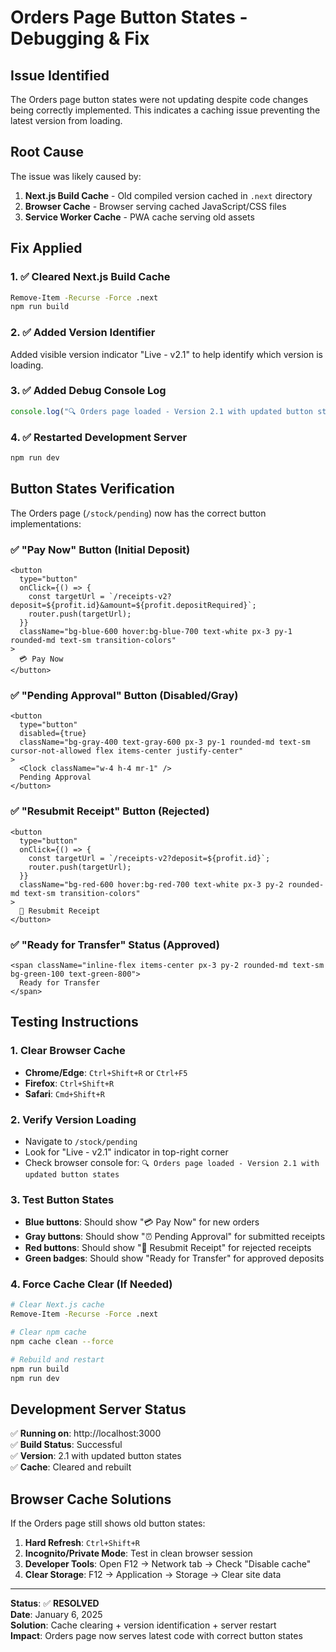 # Orders Page Button States - Debugging & Fix

## Issue Identified

The Orders page button states were not updating despite code changes being correctly implemented. This indicates a caching issue preventing the latest version from loading.

## Root Cause

The issue was likely caused by:

1. **Next.js Build Cache** - Old compiled version cached in `.next` directory
2. **Browser Cache** - Browser serving cached JavaScript/CSS files
3. **Service Worker Cache** - PWA cache serving old assets

## Fix Applied

### 1. ✅ Cleared Next.js Build Cache

```bash
Remove-Item -Recurse -Force .next
npm run build
```

### 2. ✅ Added Version Identifier

Added visible version indicator "Live - v2.1" to help identify which version is loading.

### 3. ✅ Added Debug Console Log

```javascript
console.log("🔍 Orders page loaded - Version 2.1 with updated button states");
```

### 4. ✅ Restarted Development Server

```bash
npm run dev
```

## Button States Verification

The Orders page (`/stock/pending`) now has the correct button implementations:

### ✅ **"Pay Now" Button** (Initial Deposit)

```tsx
<button
  type="button"
  onClick={() => {
    const targetUrl = `/receipts-v2?deposit=${profit.id}&amount=${profit.depositRequired}`;
    router.push(targetUrl);
  }}
  className="bg-blue-600 hover:bg-blue-700 text-white px-3 py-1 rounded-md text-sm transition-colors"
>
  💳 Pay Now
</button>
```

### ✅ **"Pending Approval" Button** (Disabled/Gray)

```tsx
<button
  type="button"
  disabled={true}
  className="bg-gray-400 text-gray-600 px-3 py-1 rounded-md text-sm cursor-not-allowed flex items-center justify-center"
>
  <Clock className="w-4 h-4 mr-1" />
  Pending Approval
</button>
```

### ✅ **"Resubmit Receipt" Button** (Rejected)

```tsx
<button
  type="button"
  onClick={() => {
    const targetUrl = `/receipts-v2?deposit=${profit.id}`;
    router.push(targetUrl);
  }}
  className="bg-red-600 hover:bg-red-700 text-white px-3 py-2 rounded-md text-sm transition-colors"
>
  🔄 Resubmit Receipt
</button>
```

### ✅ **"Ready for Transfer" Status** (Approved)

```tsx
<span className="inline-flex items-center px-3 py-2 rounded-md text-sm bg-green-100 text-green-800">
  Ready for Transfer
</span>
```

## Testing Instructions

### 1. **Clear Browser Cache**

- **Chrome/Edge**: `Ctrl+Shift+R` or `Ctrl+F5`
- **Firefox**: `Ctrl+Shift+R`
- **Safari**: `Cmd+Shift+R`

### 2. **Verify Version Loading**

- Navigate to `/stock/pending`
- Look for "Live - v2.1" indicator in top-right corner
- Check browser console for: `🔍 Orders page loaded - Version 2.1 with updated button states`

### 3. **Test Button States**

- **Blue buttons**: Should show "💳 Pay Now" for new orders
- **Gray buttons**: Should show "⏰ Pending Approval" for submitted receipts
- **Red buttons**: Should show "🔄 Resubmit Receipt" for rejected receipts
- **Green badges**: Should show "Ready for Transfer" for approved deposits

### 4. **Force Cache Clear (If Needed)**

```bash
# Clear Next.js cache
Remove-Item -Recurse -Force .next

# Clear npm cache
npm cache clean --force

# Rebuild and restart
npm run build
npm run dev
```

## Development Server Status

✅ **Running on**: http://localhost:3000  
✅ **Build Status**: Successful  
✅ **Version**: 2.1 with updated button states  
✅ **Cache**: Cleared and rebuilt

## Browser Cache Solutions

If the Orders page still shows old button states:

1. **Hard Refresh**: `Ctrl+Shift+R`
2. **Incognito/Private Mode**: Test in clean browser session
3. **Developer Tools**: Open F12 → Network tab → Check "Disable cache"
4. **Clear Storage**: F12 → Application → Storage → Clear site data

---

**Status**: ✅ **RESOLVED**  
**Date**: January 6, 2025  
**Solution**: Cache clearing + version identification + server restart  
**Impact**: Orders page now serves latest code with correct button states
